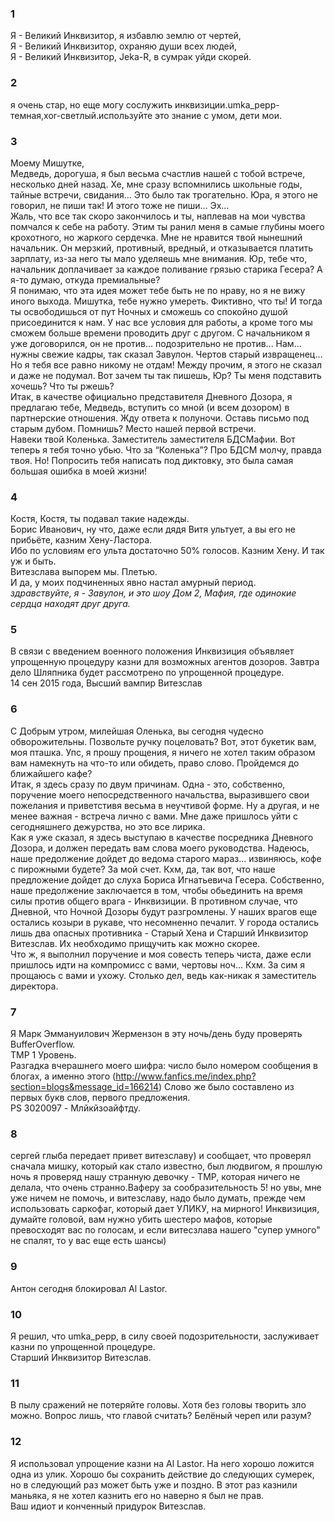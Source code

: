 ### 1 
Я - Великий Инквизитор, я избавлю землю от чертей,  
Я - Великий Инквизитор, охраняю души всех людей,  
Я - Великий Инквизитор, Jeka-R, в сумрак уйди скорей.   
### 2
я очень стар, но еще могу сослужить инквизиции.umka_pepp-темная,xor-светлый.используйте это знание с умом, дети мои. 
### 3
Моему Мишутке,  
Медведь, дорогуша, я был весьма счастлив нашей с тобой встрече, несколько дней назад. Хе, мне сразу вспомнились школьные годы, тайные встречи, свидания… Это было так трогательно. Юра, я этого не говорил, не пиши так! И этого тоже не пиши… Эх…  
Жаль, что все так скоро закончилось и ты, наплевав на мои чувства помчался к себе на работу. Этим ты ранил меня в самые глубины моего крохотного, но жаркого сердечка. Мне не нравится твой нынешний начальник. Он мерзкий, противный, вредный, и отказывается платить зарплату, из-за него ты мало уделяешь мне внимания. Юр, тебе что, начальник доплачивает за каждое поливание грязью старика Гесера? А я-то думаю, откуда премиальные?  
Я понимаю, что эта идея может тебе быть не по нраву, но я не вижу иного выхода. Мишутка, тебе нужно умереть. Фиктивно, что ты! И тогда ты освободишься от пут Ночных и сможешь со спокойно душой присоединится к нам. У нас все условия для работы, а кроме того мы сможем больше времени проводить друг с другом. С начальником я уже договорился, он не против… подозрительно не против... Нам… нужны свежие кадры, так сказал Завулон. Чертов старый извращенец… Но я тебя все равно никому не отдам! Между прочим, я этого не сказал и даже не подумал. Вот зачем ты так пишешь, Юр? Ты меня подставить хочешь? Что ты ржешь?  
Итак, в качестве официально представителя Дневного Дозора, я предлагаю тебе, Медведь, вступить со мной (и всем дозором) в партнерские отношения. Жду ответа к полуночи. Оставь письмо под старым дубом. Помнишь? Место нашей первой встречи.   
Навеки твой Коленька. Заместитель заместителя БДСМафии. Вот теперь я тебя точно убью. Что за “Коленька”? Про БДСМ молчу, правда твоя. Но! Попросить тебя написать под диктовку, это была самая большая ошибка в моей жизни!   
### 4
Костя, Костя, ты подавал такие надежды.  
Борис Иванович, ну что, даже если дядя Витя ультует, а вы его не прибьёте, казним Хену-Ластора.  
Ибо по условиям его ульта достаточно 50% голосов. Казним Хену.
И так уж и быть.  
Витезслава выпорем мы. Плетью.  
И да, у моих подчиненных явно настал амурный период.  
*здравствуйте, я - Завулон, и это шоу Дом 2, Мафия, где одинокие сердца находят друг друга.*  
### 5 
В связи с введением военного положения Инквизиция объявляет упрощенную процедуру казни для возможных агентов дозоров. Завтра дело Шляпника будет рассмотрено по упрощенной процедуре.  
14 сен 2015 года, Высший вампир Витезслав  
### 6  
С Добрым утром, милейшая Оленька, вы сегодня чудесно обворожительны. Позвольте ручку поцеловать? Вот, этот букетик вам, моя пташка. Упс, я прошу прощения, я ничего не хотел таким образом вам намекнуть на что-то или обидеть, право слово. Пройдемся до ближайшего кафе?  
Итак, я здесь сразу по двум причинам. Одна - это, собственно, поручение моего непосредственного начальства, выразившего свои пожелания и приветстивя весьма в неучтивой форме. Ну а другая, и не менее важная - встреча лично с вами. Мне даже пришлось уйти с сегодняшнего дежурства, но это все лирика.  
Как я уже сказал, я здесь выступаю в качестве посредника Дневного Дозора, и должен передать вам слова моего руководства. Надеюсь, наше предолжение дойдет до ведома старого мараз... извиняюсь, кофе с пирожными будете? За мой счет. Кхм, да, так вот, что наше предложение дойдет до слуха Бориса Игнатьевича Гесера. Собственно, наше предолжение заключается в том, чтобы обьединить на время силы против общего врага - Инквизиции. В противном случае, что Дневной, что Ночной Дозоры будут разгромлены. У наших врагов еще остались козыри в рукаве, что несомненно печалит. У города остались лишь два опасных противника - Старый Хена и Старший Инквизитор Витезслав. Их необходимо прищучить как можно скорее.  
Что ж, я выполнил поручение и моя совесть теперь чиста, даже если пришлось идти на компромисс с вами, чертовы ноч... Кхм. За сим я прощаюсь с вами и ухожу. Столько дел, ведь как-никак я заместитель директора.   
### 7
Я Марк Эммануилович Жермензон в эту ночь/день буду проверять BufferOverflow.  
ТМР 1 Уровень.  
Разгадка вчерашнего моего шифра: число было номером сообщения в блогах, а именно этого (http://www.fanfics.me/index.php?section=blogs&message_id=166214) Слово же было составлено из первых букв слов, первого предложения.  
PS 3020097 - Млйкйзоайфтду.  
### 8
сергей глыба передает привет витезславу) и сообщает, что проверял сначала мишку, который как стало известно, был людвигом, я прошлую ночь я проверяд нашу странную девочку - ТМР, которая ничего не делала, что очень странно.Ваферу за сообразительность 5! но увы, мне уже ничем не помочь, и витезславу, надо было думать, прежде чем использовать саркофаг, который дает УЛИКУ, на мирного! Инквизиция, думайте головой, вам нужно убить шестеро мафов, которые превосходят вас по голосам, и если витесзлава нашего "супер умного" не спалят, то у вас еще есть шансы)  
### 9
Антон сегодня блокировал Al Lastor.  
### 10
Я решил, что umka_pepp, в силу своей подозрительности, заслуживает казни по упрощенной процедуре.  
Старший Инквизитор Витезслав.  
### 11 
В пылу сражений не потеряйте головы. Хотя без головы творить зло можно. Вопрос лишь, что главой считать? Белёный череп или разум?  
### 12 
Я использовал упрощение казни на Al Lastor. На него хорошо ложится одна из улик. Хорошо бы сохранить действие до следующих сумерек, но в следующий раз может быть уже и поздно. В этот раз казнили маньяка, я не хотел казнить его но наверно я был не прав.   
Ваш идиот и конченный придурок Витезслав.   

